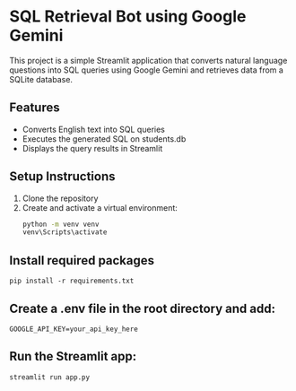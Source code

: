 # SQL Retrieval Bot using Google Gemini

This project is a simple Streamlit application that converts natural language questions into SQL queries using Google Gemini and retrieves data from a SQLite database.

## Features
- Converts English text into SQL queries
- Executes the generated SQL on students.db
- Displays the query results in Streamlit

## Setup Instructions
1. Clone the repository
2. Create and activate a virtual environment:
   ```bash
   python -m venv venv
   venv\Scripts\activate

## Install required packages
```
pip install -r requirements.txt
```
## Create a .env file in the root directory and add:
```
GOOGLE_API_KEY=your_api_key_here
```
## Run the Streamlit app:
``` 
streamlit run app.py
